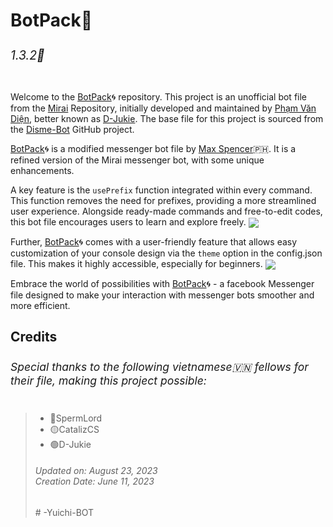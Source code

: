 <h1>BotPack🤖<sub><sub><h6>1.3.2🚀</h6></sub></sub></h1>

Welcome to the [BotPack](https://replit.com/@jujutsu-high/Yuichi-BOT)🌀 repository. This project is an unofficial bot file from the [Mirai](https://github.com/m1raibot/miraiv2) Repository, initially developed and maintained by [Phạm Văn Diện](https://github.com/D-Jukie/Disme-Bot.git), better known as [D-Jukie](https://github.com/D-Jukie). The base file for this project is sourced from the [Disme-Bot](https://github.com/D-Jukie/Disme-Bot.git) GitHub project.

[BotPack](https://replit.com/@jujutsu-high/Yuichi-BOT)🌀 is a modified messenger bot file by [Max Spencer](https://replit.com/@yuichi192168)🇵🇭. It is a refined version of the Mirai messenger bot, with some unique enhancements. 

A key feature is the `usePrefix` function integrated within every command. This function removes the need for prefixes, providing a more streamlined user experience. Alongside ready-made commands and free-to-edit codes, this bot file encourages users to learn and explore freely.
<img align="center" src="https://i.imgur.com/Je8NbDn.jpg"/>

Further, [BotPack](https://replit.com/@jujutsu-high/Yuichi-BOT)🌀 comes with a user-friendly feature that allows easy customization of your console design via the `theme` option in the config.json file. This makes it highly accessible, especially for beginners.
<img align="center" src="https://i.imgur.com/wHD2zXv.jpg"/>

Embrace the world of possibilities with [BotPack](https://replit.com/@jujutsu-high/Yuichi-BOT)🌀 - a facebook Messenger file designed to make your interaction with messenger bots smoother and more efficient.
<br>
<h2>Credits<sub><h6>Special thanks to the following vietnamese🇻🇳 fellows for their file, making this project possible:</h6></sub></h2>

> - 🔴SpermLord
> - 🟡CatalizCS
> - 🟢D-Jukie
> <h6>Updated on: August 23, 2023<br>Creation Date: June 11, 2023</h6># -Yuichi-BOT
